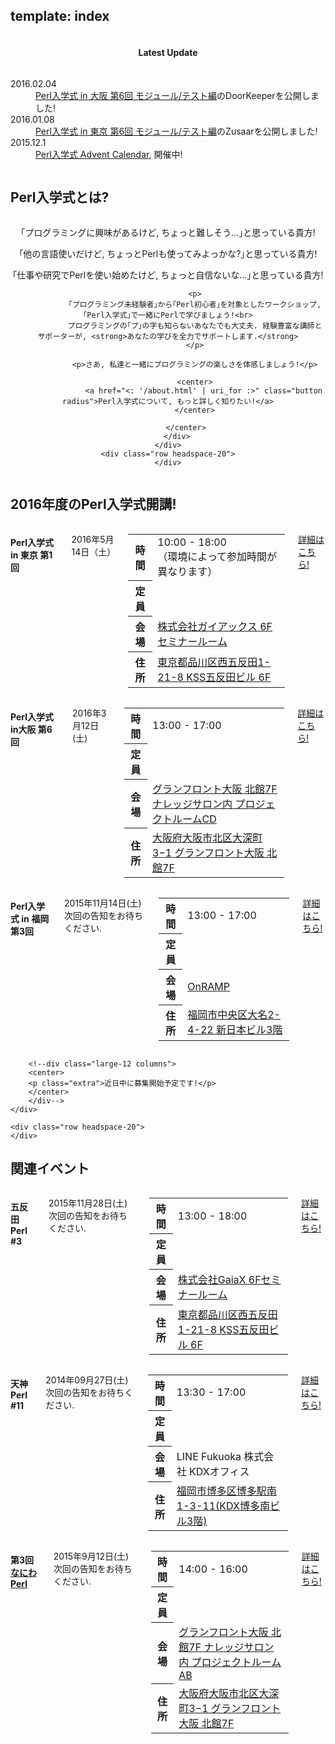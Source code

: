 template: index
---

<section id="homepage-update">
    <div class="row">
        <div class="title column">
            <center>
                <h4>Latest Update</h4>
            </center>
        </div>
        <div class="listed column">
            <dl class="article">
                <dt>2016.02.04</dt>
                <dd><a href="https://perl-entrance-osaka.doorkeeper.jp/events/38861">Perl入学式 in 大阪 第6回 モジュール/テスト編</a>のDoorKeeperを公開しました!</dd>
                <dt>2016.01.08</dt>
                <dd><a href="http://www.zusaar.com/event/14267004">Perl入学式 in 東京 第6回 モジュール/テスト編</a>のZusaarを公開しました!</dd>
                <dt>2015.12.1</dt>
                <dd><a href="http://qiita.com/advent-calendar/2015/perl-entrance">Perl入学式 Advent Calendar</a>, 開催中!</dd>
            </dl>
        </div>
    </div>
</section>

<section id="homepage-event">
    <div class="row">
        <h2>Perl入学式とは? </h2>
        <div class="large-12 columns">
        </div>
    </div>
    <div class="row">
        <div class="large-12 columns">
            <center>
                <p>｢プログラミングに興味があるけど, ちょっと難しそう...｣と思っている貴方!</p>
                <p>｢他の言語使いだけど, ちょっとPerlも使ってみよっかな?｣と思っている貴方!</p>
                <p>｢仕事や研究でPerlを使い始めたけど, ちょっと自信ないな...｣と思っている貴方!</p>

                <p>
                ｢プログラミング未経験者｣から｢Perl初心者｣を対象としたワークショップ, ｢Perl入学式｣で一緒にPerlで学びましょう!<br>
                プログラミングの｢プ｣の字も知らないあなたでも大丈夫. 経験豊富な講師とサポーターが, <strong>あなたの学びを全力でサポートします.</strong>
                </p>

                <p>さあ, 私達と一緒にプログラミングの楽しさを体感しましょう!</p>

                <center>
                    <a href="<: '/about.html' | uri_for :>" class="button radius">Perl入学式について, もっと詳しく知りたい!</a>
                </center>

            </center>
        </div>
    </div>
    <div class="row headspace-20">
    </div>
</section>

<section id="homepage-event">
    <div class="row">
        <h2>2016年度のPerl入学式開講!</h2>
        <div class="large-12 columns">
        </div>
    </div>
    <div class="row">
        <div class="medium-3 large-3 columns ">
            <h4><i class="icon-leaf"></i> Perl入学式 in 東京 第1回</h4>
            <p class="date">
                2016年5月14日（土）
                <!-- <span>次回の告知をお待ちください.</span> -->
            </p>
            <table class="detail">
                <tr>
                    <th>時間</th>
                    <td>10:00 - 18:00<br>（環境によって参加時間が異なります）</td>
                </tr>
                    <tr>
                    <th>定員</th>
                    <td><span id="tokyo-capacity-information"></span></td>
                </tr>
                <tr>
                    <th>会場</th>
                    <td><a href="http://www.gaiax.co.jp/corporate/access/" target="_blank">株式会社ガイアックス 6F セミナールーム </a></td>
                </tr>
                <tr>
                    <th>住所</th>
                    <td><a href="http://www.google.co.jp/maps?q=%E6%9D%B1%E4%BA%AC%E9%83%BD%E5%93%81%E5%B7%9D%E5%8C%BA%E8%A5%BF%E4%BA%94%E5%8F%8D%E7%94%B01-21-8+KSS%E4%BA%94%E5%8F%8D%E7%94%B0%E3%83%93%E3%83%AB+6F" target="_blank">東京都品川区西五反田1-21-8 KSS五反田ビル 6F </a></td>
                </tr>
            </table>
            <p><a href="https://perl-entrance-tokyo.doorkeeper.jp/events/42912" class="button radius expand" target="_blank">詳細はこちら!</a></p>
        </div>
<!--        <div class="medium-3 large-3 columns ">
            <h4><i class="icon-leaf"></i> Perl入学式 in 東京 第4回 補講</h4>
            <p class="date">
                2015年11月28日（土）
                <span>次回の告知をお待ちください.</span>
            </p>
            <table class="detail">
                <tr>
                    <th>時間</th>
                    <td>13:00 - 17:00</td>
                </tr>
                    <tr>
                    <th>定員</th>
                    <td><span id="tokyo-hokou-capacity-information"></span></td>
                </tr>
                <tr>
                    <th>会場</th>
                    <td><a href="http://www.gaiax.co.jp/corporate/access/" target="_blank">株式会社ガイアックス 6F セミナールーム </a></td>
                </tr>
                <tr>
                    <th>住所</th>
                    <td><a href="http://www.google.co.jp/maps?q=%E6%9D%B1%E4%BA%AC%E9%83%BD%E5%93%81%E5%B7%9D%E5%8C%BA%E8%A5%BF%E4%BA%94%E5%8F%8D%E7%94%B01-21-8+KSS%E4%BA%94%E5%8F%8D%E7%94%B0%E3%83%93%E3%83%AB+6F" target="_blank">東京都品川区西五反田1-21-8 KSS五反田ビル 6F </a></td>
                </tr>
            </table>
            <p><a href="http://www.zusaar.com/event/15297004" class="button radius expand" target="_blank">詳細はこちら!</a></p>
        </div>-->
        <div class="medium-3 large-3 columns ">
            <h4><i class="icon-leaf"></i> Perl入学式 in大阪 第6回</h4>
            <p class="date">
                2016年3月12日(土)
                <!-- <span>次回の告知をお待ちください.</span> -->
            </p>
            <table class="detail">
                <tr>
                    <th>時間</th>
                    <td>13:00 - 17:00</td>
                </tr>
                <tr>
                    <th>定員</th>
                    <td><span id="osaka-capacity-information"></span></td>
                </tr>
                <tr>
                    <th>会場</th>
                    <td><a href="https://kc-i.jp/facilities/salon/">グランフロント大阪 北館7F ナレッジサロン内 プロジェクトルームCD </a></td>
                </tr>
                <tr>
                    <th>住所</th>
                    <td><a href="http://www.google.co.jp/maps?q=%E5%A4%A7%E9%98%AA%E5%BA%9C%E5%A4%A7%E9%98%AA%E5%B8%82%E5%8C%97%E5%8C%BA%E5%A4%A7%E6%B7%B1%E7%94%BA3%E2%88%921+%E3%82%B0%E3%83%A9%E3%83%B3%E3%83%95%E3%83%AD%E3%83%B3%E3%83%88%E5%A4%A7%E9%98%AA+%E5%8C%97%E9%A4%A87F" target="_blank">大阪府大阪市北区大深町3−1 グランフロント大阪 北館7F </a></td>
                </tr>
            </table>
            <!--p>本年度のカリキュラムはすべて終了しました！</p-->
            <p><a href="https://perl-entrance-osaka.doorkeeper.jp/events/38861" class="button radius expand" target="_blank">詳細はこちら!</a></p>
        </div>
        <div class="medium-3 large-3 columns ">
            <h4><i class="icon-leaf"></i> Perl入学式 in 福岡 第3回</h4>
            <p class="date">
                2015年11月14日(土)
                <span>次回の告知をお待ちください.</span>
            </p>
            <table class="detail">
                <tr>
                    <th>時間</th>
                    <td>13:00 - 17:00</td>
                </tr>
                <tr>
                    <th>定員</th>
                    <td><span id="fukuoka-capacity-information"></span></td>
                </tr>
                <tr>
                    <th>会場</th>
                    <td><a href="">OnRAMP</a></td>
                </tr>
                <tr>
                    <th>住所</th>
                    <td><a href="http://www.google.co.jp/maps?q=%E7%A6%8F%E5%B2%A1%E5%B8%82%E4%B8%AD%E5%A4%AE%E5%8C%BA%E5%A4%A7%E5%90%8D2-4-22+%E6%96%B0%E6%97%A5%E6%9C%AC%E3%83%93%E3%83%AB3%E9%9A%8E" target="_blank">福岡市中央区大名2-4-22 新日本ビル3階 </a></td>
                </tr>
            </table>
            <!--p>本年度のカリキュラムはすべて終了しました！</p-->
            <p><a href="http://www.zusaar.com/event/11197005" class="button radius expand" target="_blank">詳細はこちら!</a></p>
        </div>

        <!--div class="large-12 columns">
        <center>
        <p class="extra">近日中に募集開始予定です!</p>
        </center>
        </div-->
    </div>

    <div class="row headspace-20">
    </div>
</section>

<section id="homepage-event">
    <div class="row">
    <h2>関連イベント</h2>
        <div class="large-12 columns">
        </div>
    </div>
    <div class="row">
        <div class="medium-3 large-3 columns ">
            <h4><i class="icon-leaf"></i> 五反田Perl #3</h4>
            <p class="date">
                2015年11月28日(土)
                <span>次回の告知をお待ちください.</span>
            </p>
            <table class="detail">
                <tr>
                    <th>時間</th>
                    <td>13:00 - 18:00</td>
                </tr>
                <tr>
                <th>定員</th>
                    <td><span id="gotanda-capacity-information"></span></td>
                    </tr>
                <tr>
                    <th>会場</th>
                    <td><a href="http://www.gaiax.co.jp/corporate/access/" target="_blank">株式会社GaiaX 6Fセミナールーム</a></td>
                </tr>
                <tr>
                    <th>住所</th>
                    <td><a href="https://www.google.com/maps/preview?ll=35.622983,139.723275&z=16&t=m&hl=ja&gl=US&mapclient=embed&q=%E6%9D%B1%E4%BA%AC%E9%83%BD%E5%93%81%E5%B7%9D%E5%8C%BA%E8%A5%BF%E4%BA%94%E5%8F%8D%E7%94%B0%EF%BC%91%E4%B8%81%E7%9B%AE%EF%BC%92%EF%BC%91%E2%88%92%EF%BC%98+%E6%97%A5%E6%9C%AC&source=newuser-ws" target="_blank">東京都品川区西五反田1-21-8 KSS五反田ビル 6F</a></td>
                </tr>
            </table>
            <p><a href="http://www.zusaar.com/event/10047005" class="button radius expand" target="_blank">詳細はこちら!</a></p>
        </div>
<!--        <div class="medium-3 large-3 columns ">
            <h4><i class="icon-leaf"></i> <a href="http://www.perl-beginners.org/" target="_blank">PerlBeginners</a> #16</h4>
            <p class="date">
                2014年12月22日(月)
                <span>次回の告知をお待ちください.</span>
            </p>
            <table class="detail">
                <tr>
                    <th>時間</th>
                    <td>19:00 - 21:00</td>
                </tr>
                <tr>
                    <th>定員</th>
                    <td><span id="perlbeginners-capacity-information"></span></td>
                </tr>
                <tr>
                    <th>会場</th>
                    <td>東京都中央区京橋区民館 1号室</td>
                </tr>
                <tr>
                    <th>住所</th>
                    <td><a href="https://www.google.co.jp/maps?q=35.6765581,139.7713585(%E6%9D%B1%E4%BA%AC%E9%83%BD%E4%B8%AD%E5%A4%AE%E5%8C%BA%E4%BA%AC%E6%A9%8B2-6-7)&z=17" target="_blank">東京都中央区京橋2-6-7</a></td>
                </tr>
            </table>
            <p><a href="https://atnd.org/events/59344" class="button radius expand" target="_blank">詳細はこちら!</a></p>
        </div>-->
        <div class="medium-3 large-3 columns ">
            <h4><i class="icon-leaf"></i> 天神Perl #11</h4>
            <p class="date">
                2014年09月27日(土)
                <span>次回の告知をお待ちください.</span>
            </p>
            <table class="detail">
                <tr>
                    <th>時間</th>
                    <td>13:30 - 17:00</td>
                </tr>
                <tr>
                    <th>定員</th>
                    <td><span id="tenjinperl-capacity-information"></span></td>
                </tr>
                <tr>
                    <th>会場</th>
                    <td>LINE Fukuoka 株式会社 KDXオフィス</td>
                </tr>
                <tr>
                    <th>住所</th>
                    <td><a href="https://www.google.co.jp/maps/preview?q=%E7%A6%8F%E5%B2%A1%E5%B8%82%E5%8D%9A%E5%A4%9A%E5%8C%BA%E5%8D%9A%E5%A4%9A%E9%A7%85%E5%8D%971-3-11+KDX%E5%8D%9A%E5%A4%9A%E5%8D%97%E3%83%93%E3%83%AB3F&zoom=17" target="_blank">福岡市博多区博多駅南1-3-11(KDX博多南ビル3階)</a></td>
                </tr>
            </table>
            <p><a href="http://tenjinperl.connpass.com/event/8717/" class="button radius expand" target="_blank">詳細はこちら!</a></p>
        </div>
        <div class="medium-3 large-3 columns ">
            <h4><i class="icon-leaf"></i> 第3回 <a href="http://naniwaperl.doorkeeper.jp/">なにわPerl</a></h4>
            <p class="date">
                2015年9月12日(土)
                <span>次回の告知をお待ちください.</span>
            </p>
            <table class="detail">
                <tr>
                    <th>時間</th>
                    <td>14:00 - 16:00</td>
                </tr>
                <tr>
                    <th>定員</th>
                    <td><span id="naniwaperl-capacity-information"></span></td>
                </tr>
                <tr>
                    <th>会場</th>
                    <td><a href="http://kc-i.jp/facilities/salon/" target="_blank">グランフロント大阪 北館7F ナレッジサロン内 プロジェクトルームAB</a></td>
                </tr>
                <tr>
                    <th>住所</th>
                    <td><a href="http://kc-i.jp/access/" target="_blank">大阪府大阪市北区大深町3−1 グランフロント大阪 北館7F</a></td>
                </tr>
            </table>
            <p><a href="http://naniwaperl.doorkeeper.jp/events/30022" class="button radius expand" target="_blank">詳細はこちら!</a></p>
        </div>
    </div>
    <div class="row headspace-20">
    </div>
</section>

<script src="http://code.jquery.com/jquery.js"></script>
<script type="text/javascript">
  var PerlEntrance = {
    "zusaar_event_id": {
      //"tokyo":   "14267004",
      //"tokyo-hokou": "15297004", // 本講と補講を併記する場合にはこれで
      "fukuoka": "11197005",
      "gotanda": "10047005"
    },
    "atndbeta_event_id": {
      "perlbeginners": "59344"
    },
    "connpass_event_id": {
      "tenjinperl": "8717"
    },
    "doorkeeper_event_id": {
      "tokyo": "42912",
      "naniwaperl": "20164",
      "osaka": "38861"
    },
    "zusaar_api_endpoint_url": "http://www.zusaar.com/api/event/",
    "atndbeta_api_endpoint_url": "http://api.atnd.org/events/",
    "connpass_api_endpoint_url": "http://connpass.com/api/v1/event/",
    "doorkeeper_api_endpoint_url": "http://api.doorkeeper.jp/events/"
  };

  // Zusaar
  $(document).ready(function(){
    var endpoint_url = PerlEntrance.zusaar_api_endpoint_url;
    $.each(["fukuoka", "gotanda", "tokyo-hokou"], function(index, region){
      var $info_container = $("#"+region+"-capacity-information"),
          get_url = endpoint_url+"?event_id="+PerlEntrance.zusaar_event_id[region]+"&format=jsonp";
      $.ajax({
        url: get_url,
        type: "GET",
        dataType: "jsonp",
        success: function(json) {
          var event = json.event[0],
              waiting  = event["waiting"],  // 補欠者
              accepted = event["accepted"], // 参加者
              limit    = event["limit"];    // 定員
          if ( typeof waiting !== "undefined" && typeof accepted !== "undefined" && typeof limit !== "undefined" ) {
            $info_container.html(limit+"人 (現在"+accepted+"名参加、"+waiting+"名補欠)");
          } else {
            $info_container.html("(データ取得ができませんでした)");
          }
        }
      });
    });
  });

  // ATND beta
  $(document).ready(function(){
    var endpoint_url = PerlEntrance.atndbeta_api_endpoint_url;
    $.each(["perlbeginners"], function(index, region){
      var $info_container = $("#"+region+"-capacity-information"),
          get_url = endpoint_url+"?event_id="+PerlEntrance.atndbeta_event_id[region]+"&format=jsonp";
      $.ajax({
        url: get_url,
        type: "GET",
        dataType: "jsonp",
        success: function(json) {
          var event = json.events[0].event,
              waiting  = event["waiting"],  // 補欠者
              accepted = event["accepted"], // 参加者
              limit    = event["limit"];    // 定員
          if ( typeof waiting !== "undefined" && typeof accepted !== "undefined" && typeof limit !== "undefined" ) {
            $info_container.html(limit+"人 (現在"+accepted+"名参加、"+waiting+"名補欠)");
          } else {
            $info_container.html("(データ取得ができませんでした)");
          }
        }
      });
    });
  });

  // Connpass
  $(document).ready(function(){
    var endpoint_url = PerlEntrance.connpass_api_endpoint_url;
    $.each(["tenjinperl"], function(index, region){
      var $info_container = $("#"+region+"-capacity-information"),
          get_url = endpoint_url+"?event_id="+PerlEntrance.connpass_event_id[region]+"&format=json";
      $.ajax({
        url: get_url,
        type: "GET",
        dataType: "jsonp",
        success: function(json) {
          var event = json.events[0],
              waiting  = event["waiting"],  // 補欠者
              accepted = event["accepted"], // 参加者
              limit    = event["limit"];    // 定員
          if ( typeof waiting !== "undefined" && typeof accepted !== "undefined" && typeof limit !== "undefined" ) {
            $info_container.html(limit+"人 (現在"+accepted+"名参加、"+waiting+"名補欠)");
          } else {
            $info_container.html("(データ取得ができませんでした)");
          }
        }
      });
    });
  });

  // Doorkeeper
  $(document).ready(function(){
    var endpoint_url = PerlEntrance.doorkeeper_api_endpoint_url;
    $.each(["tokyo", "osaka", "naniwaperl"], function(index, region){
      var $info_container = $("#"+region+"-capacity-information"),
          get_url = endpoint_url+PerlEntrance.doorkeeper_event_id[region];
      $.ajax({
        url: get_url,
        type: "GET",
        dataType: "jsonp",
        success: function(json) {
          var event = json.event,
              waiting  = event["waitlisted"],   // 補欠者
              accepted = event["participants"], // 参加者
              limit    = event["ticket_limit"]; // 定員
          if ( typeof waiting !== "undefined" && typeof accepted !== "undefined" && typeof limit !== "undefined" ) {
            $info_container.html(limit+"人 (現在"+accepted+"名参加、"+waiting+"名補欠)");
          } else {
            $info_container.html("(データ取得ができませんでした)");
          }
        }
      });
    });
  });

</script>
